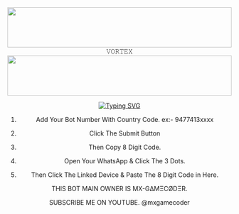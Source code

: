 

<img src="https://i.imgur.com/fm38vAD.jpeg" height="90" width="100%">
<div align="center">
𝚅𝙾𝚁𝚃𝙴𝚇
<img src="https://i.imgur.com/dBaSKWF.gif" height="90" width="100%">
<div align="center">

<p align="center">
  <a href="https://git.io/typing-svg"><img src="https://readme-typing-svg.demolab.com?font=EB+Garamond&weight=800&size=28&duration=4000&pause=1000&random=false&width=435&lines=+VORTEX-+MD;MULTI-DEVICE+WHATSAPP+BOT;DEVELOPED+BY+mx+gamecoder;RELEASED+DATE+26%2F11%2F2024." alt="Typing SVG" /></a>
 </p>


1. Add Your Bot Number With Country Code.
 ex:- 9477413xxxx

2. Click The Submit Button

3. Then Copy 8 Digit Code.

4. Open Your WhatsApp & Click The 3 Dots.

5. Then Click The Linked Device & Paste The 8 Digit Code in Here.



THIS BOT MAIN OWNER IS MX-GΔMΞCØDΞR.

SUBSCRIBE ME ON YOUTUBE.
@mxgamecoder
